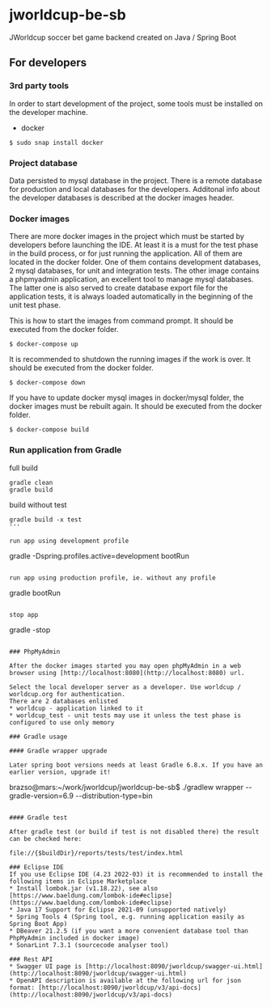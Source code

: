 # jworldcup-be-sb
JWorldcup soccer bet game backend created on Java / Spring Boot

## For developers

### 3rd party tools
In order to start development of the project, some tools must be installed on the developer machine.
* docker

```
$ sudo snap install docker
```

### Project database

Data persisted to mysql database in the project. There is a remote database for production and local databases for the developers. Additonal info about the developer databases is described at the docker images header.

### Docker images

There are more docker images in the project which must be started by developers before launching the IDE. At least it is a must for the test phase in the build process, or for just running the application. All of them are located in the docker folder. One of them contains development databases, 2 mysql databases, for unit and integration tests. The other image contains a phpmyadmin application, an excellent tool to manage mysql databases. The latter one is also served to create database export file for the application tests, it is always loaded automatically in the beginning of the unit test phase.

This is how to start the images from command prompt. It should be executed from the docker folder.

```
$ docker-compose up
```

It is recommended to shutdown the running images if the work is over. It should be executed from the docker folder.

```
$ docker-compose down
```

If you have to update docker mysql images in docker/mysql folder, the docker images must be rebuilt again. It should be executed from the docker folder.

```
$ docker-compose build
```
### Run application from Gradle

full build
```
gradle clean
gradle build
```
build without test
```
gradle build -x test
'''

run app using development profile
```
gradle -Dspring.profiles.active=development bootRun
```

run app using production profile, ie. without any profile
```
gradle bootRun
```

stop app
```
gradle -stop
```

### PhpMyAdmin

After the docker images started you may open phpMyAdmin in a web browser using [http://localhost:8080](http://localhost:8080) url.

Select the local developer server as a developer. Use worldcup / worldcup.org for authentication.
There are 2 databases enlisted
* worldcup - application linked to it
* worldcup_test - unit tests may use it unless the test phase is configured to use only memory

### Gradle usage

#### Gradle wrapper upgrade

Later spring boot versions needs at least Gradle 6.8.x. If you have an earlier version, upgrade it!

```
brazso@mars:~/work/jworldcup/jworldcup-be-sb$ ./gradlew wrapper --gradle-version=6.9 --distribution-type=bin
```

#### Gradle test

After gradle test (or build if test is not disabled there) the result can be checked here:

file://{$buildDir}/reports/tests/test/index.html

### Eclipse IDE
If you use Eclipse IDE (4.23 2022-03) it is recommended to install the following items in Eclipse Marketplace
* Install lombok.jar (v1.18.22), see also [https://www.baeldung.com/lombok-ide#eclipse](https://www.baeldung.com/lombok-ide#eclipse)
* Java 17 Support for Eclipse 2021-09 (unsupported natively)
* Spring Tools 4 (Spring tool, e.g. running application easily as Spring Boot App)
* DBeaver 21.2.5 (if you want a more convenient database tool than PhpMyAdmin included in docker image)
* SonarLint 7.3.1 (sourcecode analyser tool)

### Rest API
* Swagger UI page is [http://localhost:8090/jworldcup/swagger-ui.html](http://localhost:8090/jworldcup/swagger-ui.html)
* OpenAPI description is available at the following url for json format: [http://localhost:8090/jworldcup/v3/api-docs](http://localhost:8090/jworldcup/v3/api-docs)

